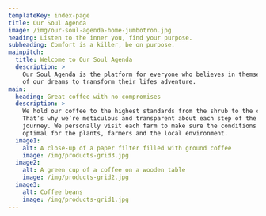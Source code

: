 ```yaml
---
templateKey: index-page
title: Our Soul Agenda
image: /img/our-soul-agenda-home-jumbotron.jpg
heading: Listen to the inner you, find your purpose.
subheading: Comfort is a killer, be on purpose.
mainpitch:
  title: Welcome to Our Soul Agenda
  description: >
    Our Soul Agenda is the platform for everyone who believes in themselves and the power
    of our dreams to transform their lifes adventure. 
main:
  heading: Great coffee with no compromises
  description: >
    We hold our coffee to the highest standards from the shrub to the cup.
    That’s why we’re meticulous and transparent about each step of the coffee’s
    journey. We personally visit each farm to make sure the conditions are
    optimal for the plants, farmers and the local environment.
  image1:
    alt: A close-up of a paper filter filled with ground coffee
    image: /img/products-grid3.jpg
  image2:
    alt: A green cup of a coffee on a wooden table
    image: /img/products-grid2.jpg
  image3:
    alt: Coffee beans
    image: /img/products-grid1.jpg
---
```

